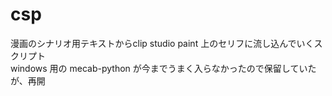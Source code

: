 # csp
漫画のシナリオ用テキストからclip studio paint 上のセリフに流し込んでいくスクリプト  
windows 用の mecab-python が今までうまく入らなかったので保留していたが、再開  
